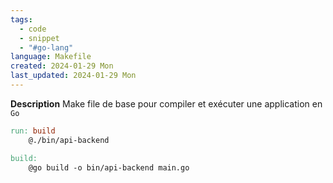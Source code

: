 ```yaml
---
tags:
  - code
  - snippet
  - "#go-lang"
language: Makefile
created: 2024-01-29 Mon
last_updated: 2024-01-29 Mon
---
```

**Description**
Make file de base pour compiler et exécuter une application en `Go`

```makefile
run: build
    @./bin/api-backend

build:
    @go build -o bin/api-backend main.go
```